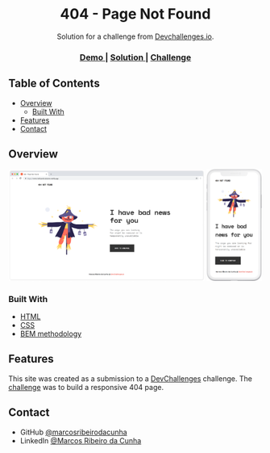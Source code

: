 <h1 align="center">404 - Page Not Found</h1>

<div align="center">
   Solution for a challenge from  <a href="http://devchallenges.io" target="_blank">Devchallenges.io</a>.
</div>

<div align="center">
  <h3>
    <a href="https://notfound-solution.netlify.app/">
      Demo
    </a>
    <span> | </span>
    <a href="https://github.com/marcosribeirodacunha/dev-challenges-responsive-path/tree/master/404-not-found">
      Solution
    </a>
    <span> | </span>
    <a href="https://devchallenges.io/challenges/wBunSb7FPrIepJZAg0sY">
      Challenge
    </a>
  </h3>
</div>

## Table of Contents

- [Overview](#overview)
  - [Built With](#built-with)
- [Features](#features)
- [Contact](#contact)

## Overview

<p align="center">
  <img src="img/desktop.png" alt="Desktop" width="77%"> 
  <img src="img/mobile.png" alt="Mobile" width="22%">
</p>

### Built With

- [HTML](https://developer.mozilla.org/en-US/docs/Web/HTML)
- [CSS](https://developer.mozilla.org/en-US/docs/Web/CSS)
- [BEM methodology](http://getbem.com/)

## Features

This site was created as a submission to a [DevChallenges](https://devchallenges.io/challenges) challenge. The [challenge](https://devchallenges.io/challenges/wBunSb7FPrIepJZAg0sY) was to build a responsive 404 page.

## Contact

- GitHub [@marcosribeirodacunha](https://github.com/marcosribeirodacunha)
- LinkedIn [@Marcos Ribeiro da Cunha](https://www.linkedin.com/in/marcos-ribeiro-da-cunha/)
